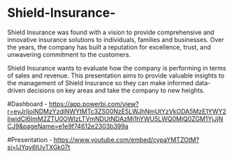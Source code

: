 # Shield-Insurance-

Shield Insurance was found with a vision to provide comprehensive and innovative insurance solutions to individuals, families and businesses. Over the years, the company has built a reputation for excellence, trust, and unwavering commitment to the customers.

Shield Insurance wants to evaluate how the company is performing in terms of sales and revenue.
This presentation aims to provide valuable insights to the management of Shield Insurance so they can make informed data-driven decisions on key areas and take the company to new heights.

#Dashboard - https://app.powerbi.com/view?r=eyJrIjoiNDMzYzdiNWYtMTc3ZS00NzE5LWJhNmUtYzVkODA5MzE1YWY2IiwidCI6ImM2ZTU0OWIzLTVmNDUtNDAzMi1hYWU5LWQ0MjQ0ZGM1YjJjNCJ9&pageName=e1e9f74612e2303b399a

#Presentation - https://www.youtube.com/embed/cypaYMTZOtM?si=IJYqy6lUvTXGk07t

